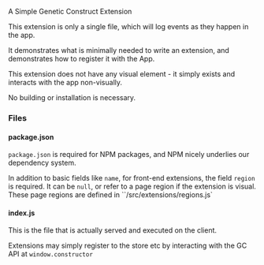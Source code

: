 A Simple Genetic Construct Extension

This extension is only a single file, which will log events as they happen in the app.

It demonstrates what is minimally needed to write an extension, and demonstrates how to register it with the App.

This extension does not have any visual element - it simply exists and interacts with the app non-visually.

No building or installation is necessary.

### Files

#### package.json

`package.json` is required for NPM packages, and NPM nicely underlies our dependency system.

In addition to basic fields like `name`, for front-end extensions, the field `region` is required. It can be `null`, or refer to a page region if the extension is visual. These page regions are defined in ``/src/extensions/regions.js`

#### index.js

This is the file that is actually served and executed on the client.

Extensions may simply register to the store etc by interacting with the GC API at `window.constructor`